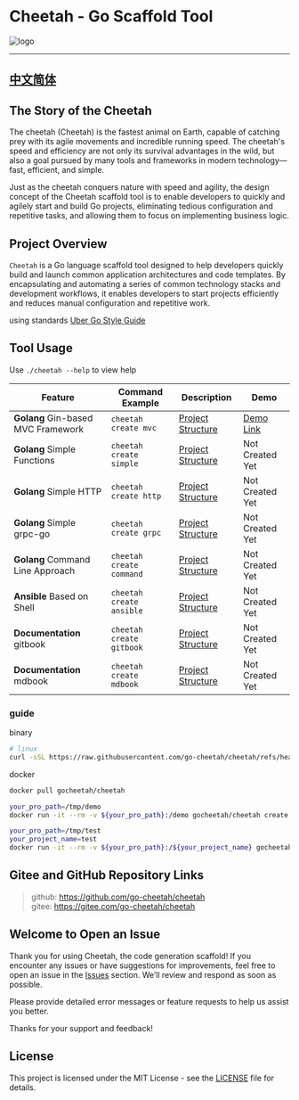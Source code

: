 # Cheetah - Go Scaffold Tool

![logo](logo/logo.png)

---
[中文简体](README.md)
---

## The Story of the Cheetah

The cheetah (Cheetah) is the fastest animal on Earth, capable of catching prey with its agile movements and incredible running speed. The cheetah's speed and efficiency are not only its survival advantages in the wild, but also a goal pursued by many tools and frameworks in modern technology—fast, efficient, and simple.

Just as the cheetah conquers nature with speed and agility, the design concept of the Cheetah scaffold tool is to enable developers to quickly and agilely start and build Go projects, eliminating tedious configuration and repetitive tasks, and allowing them to focus on implementing business logic.

## Project Overview

`Cheetah` is a Go language scaffold tool designed to help developers quickly build and launch common application architectures and code templates. By encapsulating and automating a series of common technology stacks and development workflows, it enables developers to start projects efficiently and reduces manual configuration and repetitive work.

using standards [Uber Go Style Guide](https://github.com/uber-go/guide/blob/master/style.md)

## Tool Usage

Use `./cheetah --help` to view help

| Feature | Command Example | Description | Demo |
| --- | --- | --- | --- |
| **Golang** Gin-based MVC Framework | `cheetah create mvc` | [Project Structure](./docs/mvc.md) | [Demo Link](https://github.com/go-cheetah/mvc-demo) |
| **Golang** Simple Functions | `cheetah create simple` | [Project Structure](./docs/simple.md) | Not Created Yet |
| **Golang** Simple HTTP | `cheetah create http` | [Project Structure](./docs/http.md) | Not Created Yet |
| **Golang** Simple grpc-go | `cheetah create grpc` | [Project Structure](./docs/grpc.md) | Not Created Yet |
| **Golang** Command Line Approach | `cheetah create command` | [Project Structure](./docs/command.md) | Not Created Yet |
| **Ansible** Based on Shell | `cheetah create ansible` | [Project Structure](./docs/ansible.md) | Not Created Yet |
| **Documentation** gitbook | `cheetah create gitbook` | [Project Structure](./docs/gitbook.md) | Not Created Yet |
| **Documentation** mdbook | `cheetah create mdbook` | [Project Structure](./docs/mdbook.md) | Not Created Yet |

### guide

binary

```bash
# linux
curl -sSL https://raw.githubusercontent.com/go-cheetah/cheetah/refs/heads/main/install.sh | bash
```

docker

```bash
docker pull gocheetah/cheetah

your_pro_path=/tmp/demo
docker run -it --rm -v ${your_pro_path}:/demo gocheetah/cheetah create mvc 

your_pro_path=/tmp/test
your_project_name=test
docker run -it --rm -v ${your_pro_path}:/${your_project_name} gocheetah/cheetah create mvc  -n $your_project_name
```

## Gitee and GitHub Repository Links

> github: https://github.com/go-cheetah/cheetah  
> gitee: https://gitee.com/go-cheetah/cheetah

## Welcome to Open an Issue

Thank you for using Cheetah, the code generation scaffold! If you encounter any issues or have suggestions for improvements, feel free to open an issue in the [Issues](https://github.com/go-cheetah/cheetah/issues) section. We’ll review and respond as soon as possible.

Please provide detailed error messages or feature requests to help us assist you better.

Thanks for your support and feedback!

## License

This project is licensed under the MIT License - see the [LICENSE](LICENSE) file for details.
